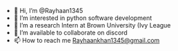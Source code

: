 - 👋 Hi, I’m @Rayhaan1345
- 👀 I’m interested in python software development
- 🌱 I’m a research Intern at Brown University (Ivy League
- 💞️ I’m available to collaborate on discord
- 📫 How to reach me Rayhaankhan1345@gmail.com

<!---
Rayhaan1345/Rayhaan1345 is a ✨ special ✨ repository because its `README.md` (this file) appears on your GitHub profile.
You can click the Preview link to take a look at your changes.
--->
